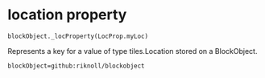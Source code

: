 
# location property

```sig
blockObject._locProperty(LocProp.myLoc)
```

Represents a key for a value of type tiles.Location stored on a BlockObject.

```package
blockObject=github:riknoll/blockobject
```
